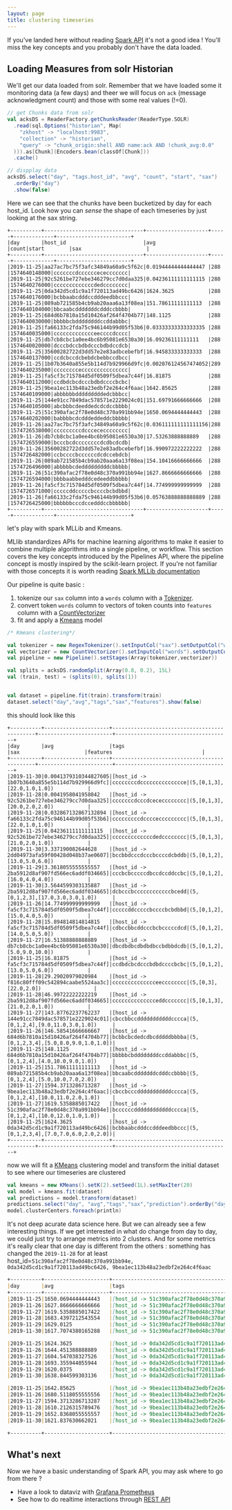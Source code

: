 ```yaml
---
layout: page
title: clustering timeseries
---
```


If you've landed here without reading [Spark API](spark-api) it's not a good idea ! 
You'll miss the key concepts and you probably don't have the data loaded.


## Loading Measures from solr Historian

We'll get our data loaded from solr. Remember that we have loaded some it monitoring data (a few days) and theer we will focus on `ack` (message acknowledgment count) and those with some real values (!=0).

```scala
// get Chunks data from solr
val acksDS = ReaderFactory.getChunksReader(ReaderType.SOLR)
  .read(sql.Options("historian", Map(
    "zkhost" -> "localhost:9983",
    "collection" -> "historian",
    "query" -> "chunk_origin:shell AND name:ack AND !chunk_avg:0.0"
  ))).as[Chunk](Encoders.bean(classOf[Chunk]))
  .cache()

// dispplay data
acksDS.select("day", "tags.host_id", "avg", "count", "start", "sax")
  .orderBy("day")
  .show(false)
```

Here we can see that the chunks have been bucketized by day for each host_id. Look how you can *sense* the shape of each timeseries by just looking at the sax string. 

```
+----------+--------------------------------+--------------------+-----+-------------+------------------------+
|day       |host_id                         |avg                 |count|start        |sax                     |
+----------+--------------------------------+--------------------+-----+-------------+------------------------+
|2019-11-25|aa27ac7bc75f3afc34849a60a9c5f62c|0.01944444444444447 |288  |1574640148000|cccccccdccccccececcccccc|
|2019-11-25|92c5261be727ebe346279cc7d0daa325|0.04236111111111115 |288  |1574640276000|cccccccccccccdedcccccccc|
|2019-11-25|0da342d5cd1c9a1f720113ad49bc6426|1624.3625           |288  |1574640176000|bcbbaabcdddccdddeedbbccc|
|2019-11-25|089ab721585b4cb9ab20aaa6a13f08ea|151.78611111111113  |288  |1574640104000|bbcaabcdddddddcdddccbbbb|
|2019-11-25|684d6b7810a15d10426af264f4704b77|148.1125            |288  |1574640030000|bbbbbcbddddddddccddabbbc|
|2019-11-25|fa66133c2fda75c946144b99d05f53b6|0.03333333333333335 |288  |1574640035000|ccccccccccccceeccccdcccc|
|2019-11-25|db7cb8cbc1a0ee4bc6b95081e6530a30|16.09236111111111   |288  |1574640020000|dcccbdccbdbdcccbdbdccdcb|
|2019-11-25|35600282722d3dd57e2e83adbcebefbf|16.945833333333333  |288  |1574640137000|ccdcbccdcbebdcbebbccdbcc|
|2019-11-25|1b07b3640a855e5b114d7b929966d9fc|0.002076124567474052|289  |1574640235000|cccccccceccccccccccccccc|
|2019-11-25|fa5cf3c715784d5df0509f5dbea7c44f|16.81875            |288  |1574640112000|ccdbdcbcdcccbdbdccccbcbc|
|2019-11-25|9bea1ec113b48a23edbf2e264c4f6aac|1642.85625          |288  |1574640109000|abbbbbbdddddddddedcbbbcc|
|2019-11-25|144e91cc7849dac578571e2229024c01|151.69791666666666  |288  |1574640105000|abcbbbcdeeddedcdcdccbbbb|
|2019-11-25|51c390afac2f78e0d48c370a991bb94e|1650.0694444444443  |288  |1574640202000|babbbbcdcdddeddeddcbbbbb|
|2019-11-26|aa27ac7bc75f3afc34849a60a9c5f62c|0.036111111111111156|288  |1574726538000|cccccccccdcccececccccccc|
|2019-11-26|db7cb8cbc1a0ee4bc6b95081e6530a30|17.53263888888889   |288  |1574726559000|bcccbcdccccccccdcdbcdcdb|
|2019-11-26|35600282722d3dd57e2e83adbcebefbf|16.990972222222222  |288  |1574726482000|ccbccccbccccccdcdccebdcb|
|2019-11-26|089ab721585b4cb9ab20aaa6a13f08ea|154.10416666666666  |288  |1574726496000|abbbbbcdedddddddddcbbbbb|
|2019-11-26|51c390afac2f78e0d48c370a991bb94e|1627.8666666666666  |288  |1574726594000|bbbbaabbedddcedeeddbbbbb|
|2019-11-26|fa5cf3c715784d5df0509f5dbea7c44f|14.774999999999999  |288  |1574726571000|cccccddcccccbccccbcbdbbd|
|2019-11-26|fa66133c2fda75c946144b99d05f53b6|0.05763888888888889 |288  |1574726425000|bbbbbbcccdccedddccbbbbbb|
+----------+--------------------------------+--------------------+-----+-------------+------------------------+
```

let's play with spark MLLib and Kmeans. 

MLlib standardizes APIs for machine learning algorithms to make it easier to combine multiple algorithms into a single pipeline, or workflow. This section covers the key concepts introduced by the Pipelines API, where the pipeline concept is mostly inspired by the scikit-learn project. If you're not familiar with those concepts it is worth reading [Spark MLLib documentation](https://spark.apache.org/docs/latest/ml-pipeline.html)

Our pipeline is quite basic :

1. tokenize our `sax` column into a `words` column with a [Tokenizer](https://spark.apache.org/docs/latest/ml-features.html#tokenizer).
2. convert token `words` column to vectors of token counts into `features` column  with a [CountVectorizer](https://spark.apache.org/docs/3.2.0/ml-features.html#countvectorizer)
3. fit and apply a [Kmeans](https://spark.apache.org/docs/3.2.0/ml-clustering.html#k-means) model 

```scala
/* Kmeans clustering*/

val tokenizer = new RegexTokenizer().setInputCol("sax").setOutputCol("words").setPattern("(?!^)")
val vectorizer = new CountVectorizer().setInputCol("words").setOutputCol("features")
val pipeline = new Pipeline().setStages(Array(tokenizer,vectorizer))

val splits = acksDS.randomSplit(Array(0.8, 0.2), 15L)
val (train, test) = (splits(0), splits(1))


val dataset = pipeline.fit(train).transform(train)
dataset.select("day","avg","tags","sax","features").show(false)
```

this should look like this 

```
+----------+---------------------+---------------------------------------------+------------------------+-------------------------------------+
|day       |avg                  |tags                                         |sax                     |features                             |
+----------+---------------------+---------------------------------------------+------------------------+-------------------------------------+
|2019-11-30|0.0041379310344827605|[host_id -> 1b07b3640a855e5b114d7b929966d9fc]|ccccccccdcccccccccccccce|(5,[0,1,3],[22.0,1.0,1.0])           |
|2019-11-28|0.0041958041958042   |[host_id -> 92c5261be727ebe346279cc7d0daa325]|cccccccdcccdcececccccccc|(5,[0,1,3],[20.0,2.0,2.0])           |
|2019-11-28|0.032867132867132894 |[host_id -> fa66133c2fda75c946144b99d05f53b6]|cccccccccdcccceccccccccc|(5,[0,1,3],[22.0,1.0,1.0])           |
|2019-11-25|0.04236111111111115  |[host_id -> 92c5261be727ebe346279cc7d0daa325]|cccccccccccccdedcccccccc|(5,[0,1,3],[21.0,2.0,1.0])           |
|2019-11-30|3.337190082644628    |[host_id -> 2dd04973afa59f00428d048b37ae0607]|bccbbdcccdcccbccccdcbddb|(5,[0,1,2],[13.0,5.0,6.0])           |
|2019-11-29|3.3618055555555557   |[host_id -> 2ba5912d8af907fd566ec6addf034665]|cccbcbcccccdbccdccddccbc|(5,[0,1,2],[16.0,4.0,4.0])           |
|2019-11-30|3.5644599303135887   |[host_id -> 2ba5912d8af907fd566ec6addf034665]|dcbcccbccccccccccccbcedd|(5,[0,1,2,3],[17.0,3.0,3.0,1.0])     |
|2019-11-26|14.774999999999999   |[host_id -> fa5cf3c715784d5df0509f5dbea7c44f]|cccccddcccccbccccbcbdbbd|(5,[0,1,2],[15.0,4.0,5.0])           |
|2019-11-28|15.894814814814815   |[host_id -> fa5cf3c715784d5df0509f5dbea7c44f]|cdbccbbcddcccbcbcccccdcd|(5,[0,1,2],[14.0,5.0,5.0])           |
|2019-11-27|16.51388888888889    |[host_id -> db7cb8cbc1a0ee4bc6b95081e6530a30]|dbcdbdbcdbdbdbccbdbbdcdb|(5,[0,1,2],[5.0,9.0,10.0])           |
|2019-11-25|16.81875             |[host_id -> fa5cf3c715784d5df0509f5dbea7c44f]|ccdbdcbcdcccbdbdccccbcbc|(5,[0,1,2],[13.0,5.0,6.0])           |
|2019-11-28|29.29020979020984    |[host_id -> f816c80fff09c542894caabe5524aa3c]|cccccccccccccceecccccccc|(5,[0,3],[22.0,2.0])                 |
|2019-11-28|46.99722222222219    |[host_id -> 2ba5912d8af907fd566ec6addf034665]|cccccccccccccceddccccccc|(5,[0,1,3],[21.0,2.0,1.0])           |
|2019-11-27|143.87762237762237   |[host_id -> 144e91cc7849dac578571e2229024c01]|cbccbbccdddddddddddcccca|(5,[0,1,2,4],[9.0,11.0,3.0,1.0])     |
|2019-11-26|146.58541666666667   |[host_id -> 684d6b7810a15d10426af264f4704b77]|bcbbcbcdedcdbcdddddbbbba|(5,[0,1,2,3,4],[5.0,8.0,9.0,1.0,1.0])|
|2019-11-25|148.1125             |[host_id -> 684d6b7810a15d10426af264f4704b77]|bbbbbcbddddddddccddabbbc|(5,[0,1,2,4],[4.0,10.0,9.0,1.0])     |
|2019-11-25|151.78611111111113   |[host_id -> 089ab721585b4cb9ab20aaa6a13f08ea]|bbcaabcdddddddcdddccbbbb|(5,[0,1,2,4],[5.0,10.0,7.0,2.0])     |
|2019-11-27|1594.3713286713287   |[host_id -> 9bea1ec113b48a23edbf2e264c4f6aac]|cbccbcccdddddddddddcccca|(5,[0,1,2,4],[10.0,11.0,2.0,1.0])    |
|2019-11-27|1619.5358885017422   |[host_id -> 51c390afac2f78e0d48c370a991bb94e]|bccccccddddddddddddcccca|(5,[0,1,2,4],[10.0,12.0,1.0,1.0])    |
|2019-11-25|1624.3625            |[host_id -> 0da342d5cd1c9a1f720113ad49bc6426]|bcbbaabcdddccdddeedbbccc|(5,[0,1,2,3,4],[7.0,7.0,6.0,2.0,2.0])|
+----------+---------------------+---------------------------------------------+------------------------+-------------------------------------+

```

now we will fit a [KMeans](https://spark.apache.org/docs/3.2.0/ml-clustering.html#k-means) clustering model and transform the initial dataset to see where our timeseries are clustered

```scala
val kmeans = new KMeans().setK(2).setSeed(1L).setMaxIter(20)
val model = kmeans.fit(dataset)
val predictions = model.transform(dataset)
predictions.select("day", "avg","tags","sax","prediction").orderBy("day","prediction").show(300,false)
model.clusterCenters.foreach(println)
```

It's not deep acurate data science here. But we can already see a few interesting things. 
If we get interested in what do change from day to day, we could just try to arrange metrics into 2 clusters.
And for some metrics it's really clear that one day is different from the others :
something has changed the `2019-11-28` for at least host_id=`51c390afac2f78e0d48c370a991bb94e, 0da342d5cd1c9a1f720113ad49bc6426, 9bea1ec113b48a23edbf2e264c4f6aac`

```markdown
+----------+---------------------+---------------------------------------------+------------------------+----------+
|day       |avg                  |tags                                         |sax                     |prediction|
+----------+---------------------+---------------------------------------------+------------------------+----------+
|2019-11-25|1650.0694444444443   |[host_id -> 51c390afac2f78e0d48c370a991bb94e]|babbbbcdcdddeddeddcbbbbb|0         |
|2019-11-26|1627.8666666666666   |[host_id -> 51c390afac2f78e0d48c370a991bb94e]|bbbbaabbedddcedeeddbbbbb|0         |
|2019-11-27|1619.5358885017422   |[host_id -> 51c390afac2f78e0d48c370a991bb94e]|bccccccddddddddddddcccca|0         |
|2019-11-28|1683.4397212543554   |[host_id -> 51c390afac2f78e0d48c370a991bb94e]|bbbbbbbbcdeccccccccccccc|`1`       |
|2019-11-29|1629.0125            |[host_id -> 51c390afac2f78e0d48c370a991bb94e]|abbbbabcccdedddddedcbcbb|0         |
|2019-11-30|1617.7074380165288   |[host_id -> 51c390afac2f78e0d48c370a991bb94e]|abcbbbbbbcddccddddddddcb|0         |

|2019-11-25|1624.3625            |[host_id -> 0da342d5cd1c9a1f720113ad49bc6426]|bcbbaabcdddccdddeedbbccc|0         |
|2019-11-26|1644.451388888889    |[host_id -> 0da342d5cd1c9a1f720113ad49bc6426]|babbbbcdeeddcdcddccbbbbb|0         |
|2019-11-27|1604.547038327526    |[host_id -> 0da342d5cd1c9a1f720113ad49bc6426]|bccbbccddddddddddddcccca|0         |
|2019-11-28|1693.355944055944    |[host_id -> 0da342d5cd1c9a1f720113ad49bc6426]|bbbbbbbbcdeccccccccccccc|`1`       |
|2019-11-29|1620.0375            |[host_id -> 0da342d5cd1c9a1f720113ad49bc6426]|abbbbbccededdddeeddabbab|0         |
|2019-11-30|1638.844599303136    |[host_id -> 0da342d5cd1c9a1f720113ad49bc6426]|cabbbbbcdedddddddddbbbab|0         |

|2019-11-25|1642.85625           |[host_id -> 9bea1ec113b48a23edbf2e264c4f6aac]|abbbbbbdddddddddedcbbbcc|0         |
|2019-11-26|1680.5118055555556   |[host_id -> 9bea1ec113b48a23edbf2e264c4f6aac]|bcbbbbbdeeddeddddccbbaaa|0         |
|2019-11-27|1594.3713286713287   |[host_id -> 9bea1ec113b48a23edbf2e264c4f6aac]|cbccbcccdddddddddddcccca|0         |
|2019-11-28|1610.2126315789476   |[host_id -> 9bea1ec113b48a23edbf2e264c4f6aac]|bbbbbbbbcdeccccccccccccc|`1`       |
|2019-11-29|1652.8368055555557   |[host_id -> 9bea1ec113b48a23edbf2e264c4f6aac]|aaabbacdeeeeeedddddbbaba|0         |
|2019-11-30|1621.837630662021    |[host_id -> 9bea1ec113b48a23edbf2e264c4f6aac]|abbabbcddedeedccdddbabbb|0         |

+----------+---------------------+---------------------------------------------+------------------------+----------+
```


## What's next
Now we have a basic understanding of Spark API, you may ask where to go from there ?

- Have a look to dataviz with [Grafana Prometheus](data-viz)
- See how to do realtime interactions through [REST API](rest-api)

